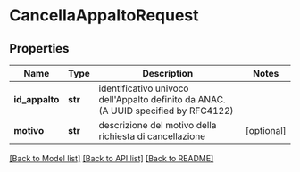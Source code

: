 # CancellaAppaltoRequest

## Properties
Name | Type | Description | Notes
------------ | ------------- | ------------- | -------------
**id_appalto** | **str** | identificativo univoco dell&#x27;Appalto definito da ANAC. (A UUID specified by RFC4122) | 
**motivo** | **str** | descrizione del motivo della richiesta di cancellazione | [optional] 

[[Back to Model list]](../README.md#documentation-for-models) [[Back to API list]](../README.md#documentation-for-api-endpoints) [[Back to README]](../README.md)

